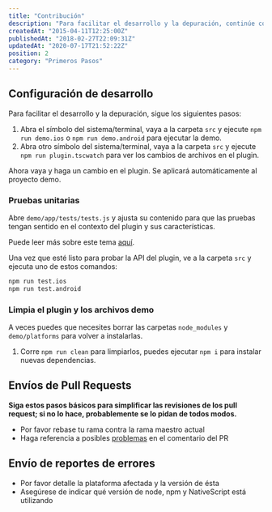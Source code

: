 ```yaml
---
title: "Contribución"
description: "Para facilitar el desarrollo y la depuración, continúe con los siguientes pasos."
createdAt: "2015-04-11T12:25:00Z"
publishedAt: "2018-02-27T22:09:31Z"
updatedAt: "2020-07-17T21:52:22Z"
position: 2
category: "Primeros Pasos"
---
```


## Configuración de desarrollo

Para facilitar el desarrollo y la depuración, sigue los siguientes pasos:

1. Abra el símbolo del sistema/terminal, vaya a la carpeta `src` y ejecute `npm run demo.ios` o `npm run demo.android` para ejecutar la demo.
2. Abra otro símbolo del sistema/terminal, vaya a la carpeta `src` y ejecute `npm run plugin.tscwatch` para ver los cambios de archivos en el plugin.

Ahora vaya y haga un cambio en el plugin. Se aplicará automáticamente al proyecto demo.

### Pruebas unitarias
Abre `demo/app/tests/tests.js` y ajusta su contenido para que las pruebas tengan sentido en el contexto del plugin y sus características.

Puede leer más sobre este tema [aquí](https://docs.nativescript.org/tooling/testing).

Una vez que esté listo para probar la API del plugin, ve a la carpeta `src` y ejecuta uno de estos comandos:

```bash
npm run test.ios
npm run test.android
```

### Limpia el plugin y los archivos demo

A veces puedes que necesites borrar las carpetas `node_modules` y `demo/platforms` para volver a instalarlas.

1. Corre `npm run clean` para limpiarlos, puedes ejecutar `npm i` para instalar nuevas dependencias.

## Envíos de Pull Requests

**Siga estos pasos básicos para simplificar las revisiones de los pull request; si no lo hace, probablemente se lo pidan de todos modos.**

* Por favor rebase tu rama contra la rama maestro actual
* Haga referencia a posibles [problemas](https://github.com/bazzite/nativescript-vibrate/issues) en el comentario del PR

## Envío de reportes de errores

* Por favor detalle la plataforma afectada y la versión de ésta
* Asegúrese de indicar qué versión de node, npm y NativeScript está utilizando
